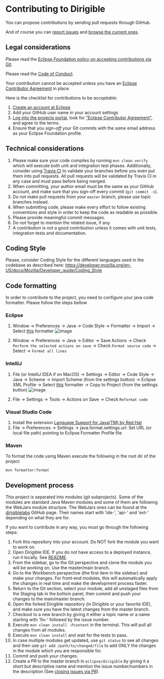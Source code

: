 # Contributing to Dirigible

You can propose contributions by sending pull requests through GitHub.

And of course you can [report issues](https://github.com/eclipse/dirigible/issues/new) and [browse the current ones](https://github.com/eclipse/dirigible/issues).

## Legal considerations

Please read the [Eclipse Foundation policy on accepting contributions via Git](https://wiki.eclipse.org/Development_Resources/Contributing_via_Git).

Please read the [Code of Conduct](CODE_OF_CONDUCT.md).


Your contribution cannot be accepted unless you have an [Eclipse Contributor Agreement](https://www.eclipse.org/legal/ECA.php) in place.

Here is the checklist for contributions to be _acceptable_:

1. [Create an account at Eclipse](https://dev.eclipse.org/site_login/)
2. Add your GitHub user name in your account settings
3. [Log into the projects portal](https://projects.eclipse.org/), look for
   ["Eclipse Contributor Agreement"](https://www.eclipse.org/legal/ECA.php), and agree to the terms.
4. Ensure that you _sign-off_ your Git commits with the _same_ email address as your Eclipse Foundation profile.

## Technical considerations

1. Please make sure your code compiles by running `mvn clean verify` which will
execute both unit and integration test phases.  Additionally, consider using
[Travis CI](http://travis-ci.org) to validate your branches before you even put them into
pull requests.  All pull requests will be validated by Travis CI in any case
and must pass before being merged.
2. When committing, your author email must be the same as your GitHub account,
and make sure that you sign-off every commit (`git commit -s`).
3. Do not make pull requests from your `master` branch, please use topic branches
instead.
4. When submitting code, please make every effort to follow existing conventions
and style in order to keep the code as readable as possible.
5. Please provide meaningful commit messages.
6. Do not forget to mention the related issue, if any.
7. A contribution is not a good contribution unless it comes with unit
tests, integration tests and documentation.

## Coding Style

Please, consider Coding Style for the different languages used in the codebase as
described here: https://developer.mozilla.org/en-US/docs/Mozilla/Developer_guide/Coding_Style

## Code formatting
In order to contribute to the project, you need to configure your java code formatter.
Please follow the steps bellow
### Eclipse
1. Window -> Preferences -> Java -> Code Style -> Formatter -> Import -> Select [this](https://github.com/eclipse/dirigible/blob/master/dirigible-formatter.xml) formatter
![image](https://github.com/eclipse/dirigible/assets/5058839/275463e4-5795-423c-bc29-e2cfdae42630)

2. Window -> Preferences -> Java -> Editor -> Save Actions -> Check `Perform the selected actions on save` -> Check `Format source code` -> Select -> `Format all lines`
### IntelliJ
1. File (or IntelliJ IDEA if on MacOS) -> Settings -> Editor -> Code Style -> Java -> Scheme -> Import Scheme (from the settings button) -> Eclipse XML Profile -> Select [this](https://github.com/eclipse/dirigible/blob/master/dirigible-formatter.xml) formatter -> Copy to Project (from the settings button)
![image](https://github.com/eclipse/dirigible/assets/5058839/bed1ab0a-b572-47e5-9e79-31d2644c4380)

2.  File -> Settings -> Tools -> Actions on Save -> Check `Reformat code` 
### Visual Studio Code
1. Install the extension [Language Support for Java(TM) by Red Hat](https://marketplace.visualstudio.com/items?itemName=redhat.java)
2. File -> Preferences -> Settings -> java.format.settings.url: Set URL (or local file path) pointing to Eclipse Formatter Profile file.

### Maven
To format the code using Maven execute the following in the root dir of the project

	mvn formatter:format


## Development process

This project is separated into modules (git subprojects).
Some of the modules are standard Java Maven modules and some of them are following the WebJars module structure.
The WebJars ones can be found at the [dirigiblelabs](https://github.com/dirigiblelabs) GitHub page.
Their names start with 'ide-', 'api-' and 'ext-' depending on what they are for.

If you want to contribute in any way, you must go through the following steps:

1. Fork this repository into your account. Do NOT fork the module you want to work on.
2. Open Dirigible IDE. If you do not have access to a deployed instance, run it locally. See [README](README.md).
3. From the sidebar, go to the Git perspective and clone the module you will be working on. Use the master/main branch.
4. Go to the Workbench perspective (the first item in the sidebar) and make your changes. For front-end modules, this will automatically apply the changes in real time and make the development process faster.
5. Return to the Git section, select your module, add all unstaged files from the Staging tab in the bottom panel, then commit and push your changes to the main/master branch.
6. Open the forked Dirigible repository (in Dirigible or your favorite IDE), and make sure you have the latest changes from the master branch.
7. Checkout to a new branch by giving it either a topic name or a name starting with 'fix-' followed by the issue number.
8. Execute `mvn clean install -Pcontent` in the terminal. This will pull all changes from all modules.
9. Execute `mvn clean install` and wait for the tests to pass.
10. In case multiple modules get updated, use `git status` to see all changes and then use `git add /path/to/changed/file` to add ONLY the changes in the module which you are responsible for.
11. Commit and push your changes.
12. Create a PR to the master branch in `eclipse/dirigible` by giving it a short but descriptive name and mention the issue number/numbers in the description (See [closing issues via PR](https://github.blog/2013-05-14-closing-issues-via-pull-requests/)).
